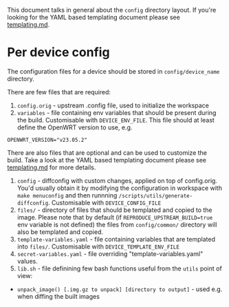 This document talks in general about the `config` directory layout.
If you're looking for the YAML based templating document please see [templating.md](templating.md).

# Per device config

The configuration files for a device should be stored in `config/device_name` directory.

There are few files that are required:

1. `config.orig` - upstream .config file, used to initialize the workspace
2. `variables` - file containing env variables that should be present during the build.
   Customisable with `DEVICE_ENV_FILE`.
   This file should at least define the OpenWRT version to use, e.g.

```
OPENWRT_VERSION="v23.05.2"
```

There are also files that are optional and can be used to customize the build.
Take a look at the YAML based templating document please see [templating.md](templating.md) for more details.

1. `config` - diffconfig with custom changes, applied on top of config.orig.
   You'd usually obtain it by modifying the configuration in workspace with `make menuconfig` and then runnning
   `/scripts/utils/generate-diffconfig`.
   Customisable with `DEVICE_CONFIG_FILE`
2. `files/` - directory of files that should be templated and copied to the image.
   Please note that by default (if `REPRODUCE_UPSTREAM_BUILD=true` env variable is not defined) the files from
   `config/common/` directory will also be templated and copied.
3. `template-variables.yaml` - file containing variables that are templated into `files/`.
   Customisable with `DEVICE_TEMPLATE_ENV_FILE`
4. `secret-variables.yaml` - file overriding "template-variables.yaml" values.
5. `lib.sh` - file definining few bash functions useful from the `utils` point of view:

- `unpack_image() [.img.gz to unpack] [directory to output]` - used e.g. when diffing the built images
